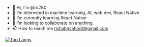 - 👋 Hi, I’m @rs280
- 👀 I’m interested in machine learning, AI, web dev, React Native
- 🌱 I’m currently learning React Native
- 💞️ I’m looking to collaborate on anything.
- 📫 How to reach me 
rishabhsahoo1@gmail.com

[![Top Langs](https://github-readme-stats.vercel.app/api/top-langs/?username=rs280)](https://github.com/rs280/github-readme-stats)<!---
rs280/rs280 is a ✨ special ✨ repository because its `README.md` (this file) appears on your GitHub profile.
You can click the Preview link to take a look at your changes.
--->

